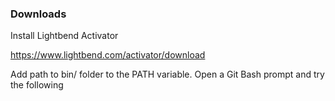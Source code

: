 ### Downloads

Install Lightbend Activator

https://www.lightbend.com/activator/download

Add path to bin/ folder to the PATH variable. Open a Git Bash prompt and try the following

